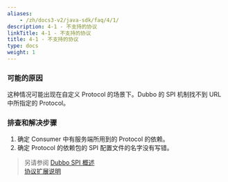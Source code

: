 ```yaml
---
aliases:
    - /zh/docs3-v2/java-sdk/faq/4/1/
description: 4-1 - 不支持的协议
linkTitle: 4-1 - 不支持的协议
title: 4-1 - 不支持的协议
type: docs
weight: 1
---
```




### 可能的原因
这种情况可能出现在自定义 Protocol 的场景下。Dubbo 的 SPI 机制找不到 URL 中所指定的 Protocol。


### 排查和解决步骤
1. 确定 Consumer 中有服务端所用到的 Protocol 的依赖。
2. 确定 Protocol 的依赖包的 SPI 配置文件的名字没有写错。

> 另请参阅
[Dubbo SPI 概述](/zh-cn/docs3-v2/java-sdk/reference-manual/spi/overview/)  
[协议扩展说明](/zh-cn/docs3-v2/java-sdk/reference-manual/spi/description/protocol/)